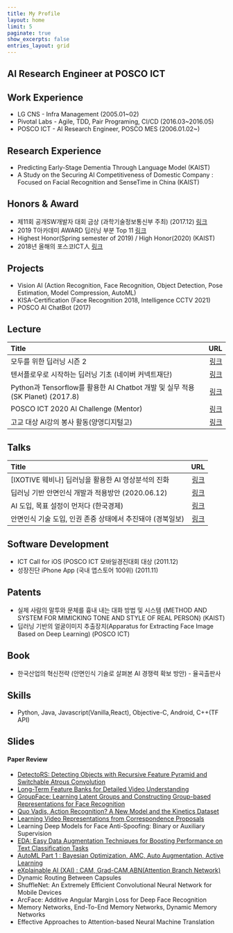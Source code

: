 ```yaml
---
title: My Profile
layout: home
limit: 5
paginate: true
show_excerpts: false
entries_layout: grid
---
```

<!-- # My Profile -->

## AI Research Engineer at POSCO ICT

## Work Experience
* LG CNS - Infra Management (2005.01~02)
* Pivotal Labs - Agile, TDD, Pair Programing, CI/CD (2016.03~2016.05)
* POSCO ICT - AI Research Engineer, POSCO MES (2006.01.02~)

## Research Experience
* Predicting Early-Stage Dementia Through Language Model (KAIST)
* A Study on the Securing AI Competitiveness of Domestic Company : Focused on Facial Recognition and SenseTime in China (KAIST)

## Honors & Award
* 제11회 공개SW개발자 대회 금상 (과학기술정보통신부 주최) (2017.12) [링크](https://www.oss.kr/dev_competition_activities/show/a0f60bdb-d64d-4bd7-8c6b-8a9df7d2647f) 
* 2019 T아카데미 AWARD 딥러닝 부분 Top 11 [링크](https://tacademy.skplanet.com/front/customer/viewNotice.action?seq=735&topYn=N) 
* Highest Honor(Spring semester of 2019) / High Honor(2020) (KAIST)
* 2018년 올해의 포스코ICT人 [링크](https://smartfuture-poscoict.co.kr/428)

## Projects
* Vision AI (Action Recognition, Face Recognition, Object Detection, Pose Estimation, Model Compression, AutoML)
* KISA-Certification (Face Recognition 2018, Intelligence CCTV 2021)
* POSCO AI ChatBot (2017)


## Lecture

| Title | URL |
| :------------ | ------------: |
| 모두를 위한 딥러닝 시즌 2 | [링크](https://deeplearningzerotoall.github.io/season2/) |
| 텐서플로우로 시작하는 딥러닝 기초 (네이버 커넥트재단) | [링크](https://www.edwith.org/boostcourse-dl-tensorflow) |
| Python과 Tensorflow를 활용한 AI Chatbot 개발 및 실무 적용 (SK Planet) (2017.8) | [링크](https://www.slideshare.net/healess/python-tensorflow-ai-chatbot) |
| POSCO ICT 2020 AI Challenge (Mentor)|[링크](https://aichallenge.poscoict.com/) |
|고교 대상 AI강의 봉사 활동(양영디지털고) |[링크](https://smartfuture-poscoict.co.kr/505)|

## Talks

| Title | URL |
| :------------ | ------------: |
| [IXOTIVE 웨비나] 딥러닝을 활용한 AI 영상분석의 진화 | [링크](https://youtu.be/oe937gzXn44) |
| 딥러닝 기반 안면인식 개발과 적용방안 (2020.06.12) | [링크](http://www.newsway.co.kr/news/view?tp=1&ud=2020051909563803563) |
| AI 도입, 목표 설정이 먼저다 (한국경제) | [링크](https://www.hankyung.com/opinion/article/2019112491371) |
| 안면인식 기술 도입, 인권 존중 상태에서 추진돼야 (경북일보) | [링크](https://www.kyongbuk.co.kr/news/articleView.html?idxno=2021629) |


## Software Development
* ICT Call for iOS (POSCO ICT 모바일경진대회 대상 (2011.12)
* 성장진단 iPhone App (국내 앱스토어 100위) (2011.11)

## Patents
* 실제 사람의 말투와 문체를 흉내 내는 대화 방법 및 시스템 {METHOD AND SYSTEM FOR MIMICKING TONE AND STYLE OF REAL PERSON} (KAIST)
* 딥러닝 기반의 얼굴이미지 추출장치(Apparatus for Extracting Face Image Based on Deep Learning) (POSCO ICT)

## Book
* 한국산업의 혁신전략 (안면인식 기술로 살펴본 AI 경쟁력 확보 방안) - 율곡출판사

## Skills
* Python, Java, Javascript(Vanilla,React), Objective-C, Android, C++(TF API)

## Slides
#### Paper Review
* [DetectoRS: Detecting Objects with Recursive Feature Pyramid and Switchable Atrous Convolution
](https://www.slideshare.net/healess/paper-detectors-for-object-detection)
* [Long-Term Feature Banks for Detailed Video Understanding](https://www.slideshare.net/healess/long-term-feature-banks-for-detailed-video-understanding-action-recognition)
* [GroupFace: Learning Latent Groups and Constructing Group-based Representations for Face Recognition](https://www.slideshare.net/healess/groupface-face-recognition)
* [Quo Vadis, Action Recognition? A New Model and the Kinetics Dataset](https://www.slideshare.net/healess/i3d-and-kinetics-datasets-action-recognition)
* [Learning Video Representations from Correspondence Proposals](https://www.slideshare.net/healess/paper-learning-video-representations-from-correspondence-proposals)
* Learning Deep Models for Face Anti-Spoofing: Binary or Auxiliary Supervision  
* [EDA: Easy Data Augmentation Techniques for Boosting Performance on Text Classification Tasks](https://www.slideshare.net/healess/paper-eda-easy-data-augmentation-techniques-for-boosting-performance-on-text-classification-tasks)
* [AutoML Part 1 : Bayesian Optimization, AMC, Auto Augmentation, Active Learning](https://www.slideshare.net/healess/paper-auto-ml-part-1)
* [eXplainable AI (XAI) : CAM, Grad-CAM,ABN(Attention Branch Network)](https://www.slideshare.net/healess/paper-explainable-aixai-in-computer-vision)
* Dynamic Routing Between Capsules
* ShuffleNet: An Extremely Efficient Convolutional Neural Network for Mobile Devices
* ArcFace: Additive Angular Margin Loss for Deep Face Recognition
* Memory Networks, End-To-End Memory Networks, Dynamic Memory Networks 
* Effective Approaches to Attention-based Neural Machine Translation






